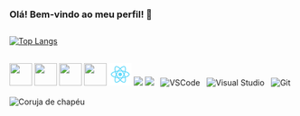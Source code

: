 ### Olá! Bem-vindo ao meu perfil! 🦉

##

[![Top Langs](https://github-readme-stats.vercel.app/api/top-langs/?username=GabrielCesconetto&layout=compact&theme=dark)](https://github.com/anuraghazra/github-readme-stats)

<br>
<div style="display: inline-block;">
  <img src="https://img.icons8.com/color/48/000000/html-5--v1.png" width="40" height="40">
  <img src="https://img.icons8.com/color/48/000000/css3.png" width="40" height="40">
  <img src="https://img.icons8.com/color/48/000000/javascript--v1.png" width="40" height="40">
  <img src="https://img.icons8.com/color/48/000000/bootstrap.png" width="40" height="40">
  <img src="https://raw.githubusercontent.com/github/explore/80688e429a7d4ef2fca1e82350fe8e3517d3494d/topics/react/react.png" width="40" height="40">
  <img src="https://upload.wikimedia.org/wikipedia/commons/9/91/Electron_Software_Framework_Logo.svg" width="40" height: "40">
  <img src="https://www.vectorlogo.zone/logos/jquery/jquery-icon.svg" width="40" height: "40">
   &nbsp;
  <img alt="VSCode" src="https://seeklogo.com/images/V/visual-studio-code-logo-284BC24C39-seeklogo.com.png" width="40" height="40">
   &nbsp; 
  <img alt="Visual Studio" src="https://seeklogo.com/images/M/microsoft-visual-studio-logo-9E65CA55F8-seeklogo.com.png" width="40" height="40">
   &nbsp;
  <img alt="Git" src="https://seeklogo.com/images/G/git-logo-CD8D6F1C09-seeklogo.com.png" width="40" height="40">
   &nbsp;
 </div>
<br>
<div style="display: inline-block">
  <img src="https://c.tenor.com/mQIZ9L0TIDUAAAAM/owl.gif" alt="Coruja de chapéu" width="150" height="200">
</div>
